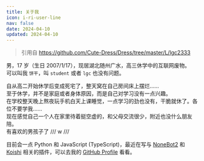 ```yaml
---
title: 关于我
icon: i-ri-user-line
nav: false
date: 2024-04-10
updated: 2024-04-10
---
```


> 引用自 <https://github.com/Cute-Dress/Dress/tree/master/L/lgc2333>

男，17 岁（生日 2007/1/17），现居湖北随州广水，高三休学中的互联网废物。  
可以叫我 `饼干`，叫 `student` 或者 `lgc` 也没有问题。

自从高二开始休学后变成死宅了，整天窝在自己房间床上摆烂……  
至于休学，并不是家庭或者身体原因，而是自己对学习没有一点兴趣。  
在学校整天晚上熬夜玩手机白天上课睡觉，一点学习的劲也没有，干脆就休了。各位不要学我……  
现在感觉自己一个人在家里待着挺空虚的，和父母交流很少，附近也没什么朋友陪。  
有喜欢的男孩子了 /// w ///

目前会一点 Python 和 JavaScript (TypeScript)，最近在写与 [NoneBot2](https://nonebot.dev/) 和 [Koishi](https://koishi.chat/) 相关的插件，可以去我的 [GitHub Profile](https://github.com/lgc2333) 看看。
